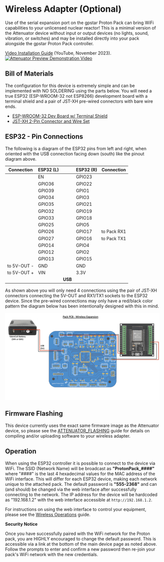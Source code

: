 # Wireless Adapter (Optional)

Use of the serial expansion port on the gpstar Proton Pack can bring WiFi capabilities to your unlicensed nuclear reactor! This is a minimal version of the Attenuator device without input or output devices (no lights, sound, vibration, or switches) and may be installed directly into your pack alongside the gpstar Proton Pack controller.

[Video Installation Guide](https://www.youtube.com/watch?v=9r0VZKfhY5o) (YouTube, November 2023).
[![Attenuator Preview Demonstration Video](https://img.youtube.com/vi/9r0VZKfhY5o/maxresdefault.jpg)](https://www.youtube.com/watch?v=9r0VZKfhY5o)

## Bill of Materials

The configuration for this device is extremely simple and can be implemented with NO SOLDERING using the parts below. You will need a true ESP32 (ESP-WROOM-32 not ESP8266) development board with a terminal shield and a pair of JST-XH pre-wired connectors with bare wire ends.

* [ESP-WROOM-32 Dev Board w/ Terminal Shield](https://a.co/d/hDxXluE)
* [JST-XH 2-Pin Connector and Wire Set](https://a.co/d/g6bgj5s)

## ESP32 - Pin Connections

The following is a diagram of the ESP32 pins from left and right, when oriented with the USB connection facing down (south) like the pinout diagram above.

| Connection    | ESP32 (L) |     | ESP32 (R) | Connection    |
|---------------|-----------|-----|-----------|---------------|
|               | EN        |     | GPIO23    |               |
|               | GPIO36    |     | GPIO22    |               |
|               | GPIO39    |     | GPIO1     |               |
|               | GPIO34    |     | GPIO3     |               |
|               | GPIO35    |     | GPIO21    |               |
|               | GPIO32    |     | GPIO19    |               |
|               | GPIO33    |     | GPIO18    |               |
|               | GPIO25    |     | GPIO5     |               |
|               | GPIO26    |     | GPIO17    | to Pack RX1   |
|               | GPIO27    |     | GPIO16    | to Pack TX1   |
|               | GPIO14    |     | GPIO4     |               |
|               | GPIO12    |     | GPIO2     |               |
|               | GPIO13    |     | GPIO15    |               |
| to 5V-OUT -   | GND       |     | GND       |               |
| to 5V-OUT +   | VIN       |     | 3.3V      |               |
|               |         | **USB** |         |               |

As shown above you will only need 4 connections using the pair of JST-XH connectors connecting the 5V-OUT and RX1/TX1 sockets to the ESP32 device. Since the pre-wired connections may only have a red/black color pattern the diagram below has been intentionally designed with this in mind.

![](images/PackPCB-Wireless.png)

## Firmware Flashing

This device currently uses the exact same firmware image as the Attenuator device, so please see the [ATTENUATOR_FLASHING](ATTENUATOR_FLASHING) guide for details on compiling and/or uploading software to your wireless adapter.

## Operation

When using the ESP32 controller it is possible to connect to the device via WiFi. The SSID (Network Name) will be broadcast as **"ProtonPack_####"** where "####" is the last 4 hexadecimal values for the MAC address of the WiFi interface. This will differ for each ESP32 device, making each network unique to the attached pack. The default password is **"555-2368"** and can (and should) be changed via the web interface after successfully connecting to the network. The IP address for the device will be hardcoded as "192.168.1.2" with the web interface accessible at `http://192.168.1.2`.

For instructions on using the web interface to control your equipment, please see the [Wireless Operations](WIRELESS_OPERATION.md) guide.

**Security Notice**

Once you have successfully paired with the WiFi network for the Proton pack, you are HIGHLY encouraged to change the default password. This is accessible via a link at the bottom of the main device page as noted above. Follow the prompts to enter and confirm a new password then re-join your pack's WiFi network with the new credentials.
